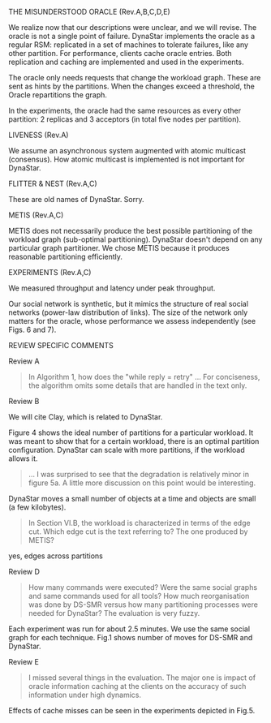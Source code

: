 THE MISUNDERSTOOD ORACLE (Rev.A,B,C,D,E)

We realize now that our descriptions were unclear, and we will revise. The oracle is not a single point of failure. DynaStar implements the oracle as a regular RSM: replicated in a set of machines to tolerate failures, like any other partition. For performance, clients cache oracle entries. Both replication and caching are implemented and used in the experiments.

The oracle only needs requests that change the workload graph. These are sent as hints by the partitions. When the changes exceed a threshold, the Oracle repartitions the graph.

In the experiments, the oracle had the same resources as every other partition: 2 replicas and 3 acceptors (in total five nodes per partition).

LIVENESS (Rev.A)

We assume an asynchronous system augmented with atomic multicast (consensus). How atomic multicast is implemented is not important for DynaStar.

FLITTER & NEST (Rev.A,C)

These are old names of DynaStar. Sorry.

METIS (Rev.A,C)

METIS does not necessarily produce the best possible partitioning of the workload graph (sub-optimal partitioning). DynaStar doesn't depend on any particular graph partitioner. We chose METIS because it produces reasonable partitioning efficiently.

EXPERIMENTS (Rev.A,C)

We measured throughput and latency under peak throughput.

Our social network is synthetic, but it mimics the structure of real social networks (power-law distribution of links). The size of the network only matters for the oracle, whose performance we assess independently (see Figs. 6 and 7).


REVIEW SPECIFIC COMMENTS

Review A

>In Algorithm 1, how does the "while reply = retry" ...
For conciseness, the algorithm omits some details that are handled in the text only.

Review B

We will cite Clay, which is related to DynaStar.

Figure 4 shows the ideal number of partitions for a particular workload. It was meant to show that for a certain workload, there is an optimal partition configuration. DynaStar can scale with more partitions, if the workload allows it.

>… I was surprised to see that the degradation is relatively minor in figure 5a. A little more discussion on this point would be interesting.

DynaStar moves a small number of objects at a time and objects are small (a few kilobytes).

>In Section VI.B, the workload is characterized in terms of the edge cut. Which edge cut is the text referring to? The one produced by METIS?

yes, edges across partitions

Review D

>How many commands were executed? Were the same social graphs and same commands used for all tools? How much reorganisation was done by DS-SMR versus how many partitioning processes were needed for DynaStar? The evaluation is very fuzzy.

Each experiment was run for about 2.5 minutes. We use the same social graph for each technique. Fig.1 shows number of moves for DS-SMR and DynaStar.

Review E

>I missed several things in the evaluation. The major one is impact of oracle information caching at the clients on the accuracy of such information under high dynamics.

Effects of cache misses can be seen in the experiments depicted in Fig.5.
